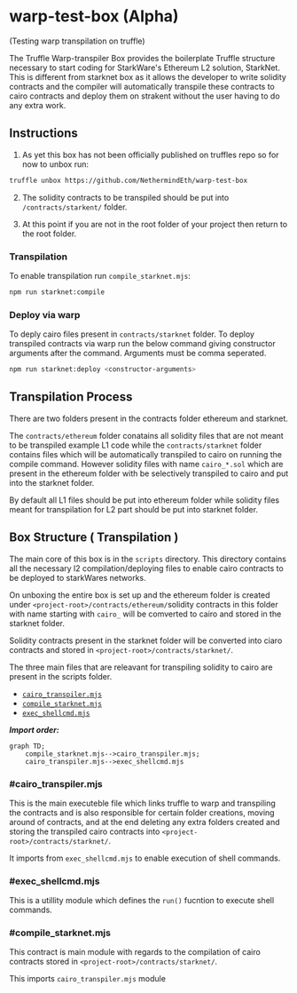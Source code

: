 # warp-test-box (Alpha)

(Testing warp transpilation on truffle)

The Truffle Warp-transpiler Box provides the boilerplate Truffle structure necessary to start coding for StarkWare's Ethereum L2 solution, StarkNet. This is different from starknet box as it allows the developer to write solidity contracts and the compiler will automatically transpile these contracts to cairo contracts and deploy them on strakent without the user having to do any extra work.

## Instructions

1. As yet this box has not been officially published on truffles repo so for now to unbox run:

```bash
truffle unbox https://github.com/NethermindEth/warp-test-box
```
2. The solidity contracts to be transpiled should be put into `/contracts/starkent/` folder.

3. At this point if you are not in the root folder of your project then return to the root folder.

### Transpilation

To enable transpilation run `compile_starknet.mjs`:
```bash
npm run starknet:compile
```

### Deploy via warp

To deply cairo files present in `contracts/starknet` folder.
To deploy transpiled contracts via warp run the below command giving constructor arguments after the command. Arguments must be comma seperated.
```bash
npm run starknet:deploy <constructor-arguments>
```

## Transpilation Process

There are two folders present in the contracts folder ethereum and starknet.

The `contracts/ethereum` folder conatains all solidity files that are not meant to be transpiled example L1 code while the `contracts/starknet` folder contains files which will be automatically transpiled to cairo on running the compile command. However solidity files with name `cairo_*.sol` which are present in the ethereum folder with be selectively transpiled to cairo and put into the starknet folder.

By default all L1 files should be put into ethereum folder while solidity files meant for transpilation for L2 part should be put into starknet folder.


## Box Structure ( Transpilation )

The main core of this box is in the `scripts` directory. This directory contains all the necessary l2 compilation/deploying files to enable cairo contracts to be deployed to starkWares networks.

On unboxing the entire box is set up and the ethereum folder is created under `<project-root>/contracts/ethereum/`solidity contracts in this folder with name starting with `cairo_` will be comverted to cairo and stored in the starknet folder.

Solidity contracts present in the starknet folder will be converted into ciaro contracts and stored in `<project-root>/contracts/starknet/`.

The three main files that are releavant for transpiling solidity to cairo are present in the scripts folder.
- [`cairo_transpiler.mjs`](https://github.com/Vishvesh-rao/starknet-test-box/blob/main/scripts/cairo_transpiler.mjs)
- [`compile_starknet.mjs`](https://github.com/Vishvesh-rao/starknet-test-box/blob/main/scripts/compile_starknet.mjs)
- [`exec_shellcmd.mjs`](https://github.com/Vishvesh-rao/starknet-test-box/blob/main/scripts/exec_shellcmd.mjs)

***Import order:***

```mermaid
graph TD;
    compile_starknet.mjs-->cairo_transpiler.mjs;
    cairo_transpiler.mjs-->exec_shellcmd.mjs
```

### #cairo_transpiler.mjs

This is the main executeble file which links truffle to warp and transpiling the contracts and is also responsible for certain folder creations, moving around of contracts, and at the end deleting any extra folders created and storing the transpiled cairo contracts into `<project-root>/contracts/starknet/`.

It imports from `exec_shellcmd.mjs` to enable execution of shell commands.

### #exec_shellcmd.mjs

This is a utillity module which defines the `run()` fucntion to execute shell commands.

### #compile_starknet.mjs

This contract is main module with regards to the compilation of cairo contracts stored in `<project-root>/contracts/starknet/`.

This imports `cairo_transpiler.mjs` module 

